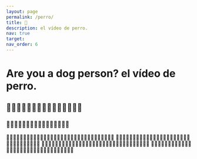 ```yaml
---
layout: page
permalink: /perro/
title: 🐶
description: el vídeo de perro.
nav: true
target: 
nav_order: 6
---
```

# Are you a dog person? el vídeo de perro.
## 🐶🐶🐶🐶🐶🐶🐶🐶🐶🐶🐶🐶🐶🐶🐶
### 🐶🐶🐶🐶🐶🐶🐶🐶🐶🐶🐶🐶🐶🐶🐶🐶
🐶🐶🐶🐶🐶🐶🐶🐶🐶🐶🐶🐶🐶🐶🐶🐶🐶🐶🐶🐶🐶🐶🐶🐶🐶🐶🐶🐶🐶🐶🐶🐶
🐶🐶🐶🐶🐶🐶🐶🐶🐶🐶🐶🐶🐶🐶🐶🐶🐶🐶🐶🐶🐶🐶🐶🐶🐶🐶🐶🐶🐶🐶🐶🐶
🐶🐶🐶🐶🐶🐶🐶🐶🐶🐶🐶🐶🐶🐶🐶🐶🐶🐶🐶🐶🐶🐶🐶🐶🐶🐶🐶🐶🐶🐶🐶🐶
🐶🐶🐶🐶🐶🐶🐶🐶🐶🐶🐶🐶🐶🐶🐶🐶🐶🐶🐶🐶🐶🐶🐶🐶🐶🐶🐶🐶🐶🐶🐶🐶
<meta http-equiv="Refresh" content="1; url=https://www.youtube.com/watch?v=dQw4w9WgXcQ" />